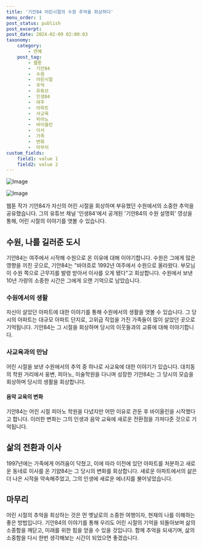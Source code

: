 ```yaml
---
title: '기안84 어린시절의 수원 추억을 회상하다'
menu_order: 1
post_status: publish
post_excerpt: 
post_date: 2024-02-09 02:00:03
taxonomy:
    category:
        - 연예
    post_tag:
        - 웹툰
        -  기안84
        -  수원
        -  어린시절
        -  추억
        -  유튜브
        -  인생84
        -  여주
        -  아파트
        -  사교육
        -  피아노
        -  바이올린
        -  이사
        -  가족
        -  변화
        -  마무리
custom_fields:
    field1: value 1
    field2: value 2
---
```


![Image](https://ssl.pstatic.net/mimgnews/image/076/2024/02/08/2024020801000641900084311_20240208183103164.jpg?type=w540)

![Image](https://mimgnews.pstatic.net/image/076/2024/02/08/2024020801000641900084312_20240208183103180.jpg?type=w540)

웹툰 작가 기안84가 자신의 어린 시절을 회상하며 부유했던 수원에서의 소중한 추억을 공유했습니다. 그의 유튜브 채널 '인생84'에서 공개된 '기안84의 수원 설명회' 영상을 통해, 어린 시절의 이야기를 엿볼 수 있습니다.
## 수원, 나를 길러준 도시
기안84는 여주에서 시작해 수원으로 온 이유에 대해 이야기합니다. 수원은 그에게 많은 영향을 끼친 곳으로, 기안84는 "바야흐로 1992년 여주에서 수원으로 올라왔다. 부모님이 수원 쪽으로 근무지를 발령 받아서 이사를 오게 됐다"고 회상합니다. 수원에서 보낸 10년 가량의 소중한 시간은 그에게 오랜 기억으로 남았습니다.
### 수원에서의 생활
자신이 살았던 아파트에 대한 이야기를 통해 수원에서의 생활을 엿볼 수 있습니다. 그 당시의 아파트는 대규모 아파트 단지로, 고위급 직업을 가진 가족들이 많이 살았던 곳으로 기억됩니다. 기안84는 그 시절을 회상하며 당시의 이웃들과의 교류에 대해 이야기합니다.
### 사교육과의 만남
어린 시절을 보낸 수원에서의 추억 중 하나로 사교육에 대한 이야기가 있습니다. 대치동의 학원 거리에서 웅변, 피아노, 미술학원을 다니며 성장한 기안84는 그 당시의 모습을 회상하며 당시의 생활을 회상합니다.
#### 음악 교육의 변화
기안84는 어린 시절 피아노 학원을 다녔지만 어떤 이유로 관둔 후 바이올린을 시작했다고 합니다. 이러한 변화는 그의 인생과 음악 교육에 새로운 전환점을 가져다준 것으로 기억됩니다.
## 삶의 전환과 이사
1997년에는 가족에게 어려움이 닥쳤고, 이에 따라 이전에 있던 아파트를 처분하고 새로운 동네로 이사를 온 기얈84는 그 당시의 변화를 회상합니다. 새로운 아파트에서의 삶은 더 나은 시작을 약속해주었고, 그의 인생에 새로운 에너지를 불어넣었습니다.
## 마무리
어린 시절의 추억을 회상하는 것은 먼 옛날로의 소중한 여행이자, 현재의 나를 이해하는 좋은 방법입니다. 기안84의 이야기를 통해 우리도 어린 시절의 기억을 되돌아보며 삶의 소중함을 깨닫고, 미래를 위한 힘을 얻을 수 있을 것입니다. 함께 추억을 되새기며, 삶의 소중함을 다시 한번 생각해보는 시간이 되었으면 좋겠습니다.
